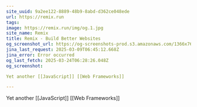 ```yaml
---
site_uuid: 9a2ee122-8889-48b9-8abd-d362ce048ede
url: https://remix.run
tags: 
image: https://remix.run/img/og.1.jpg
site_name: Remix
title: Remix - Build Better Websites
og_screenshot_url: https://og-screenshots-prod.s3.amazonaws.com/1366x768/80/false/058a1aad5ae3b17e9ac3071419239fe078d62e533a7c48380c204b444a53fe80.jpeg
jina_last_request: 2025-03-09T06:45:12.668Z
jina_error: Error occurred
og_last_fetch: 2025-03-24T06:28:26.048Z
og_screenshot: 

Yet another [[JavaScript]] [[Web Frameworks]]

---
```



Yet another [[JavaScript]] [[Web Frameworks]]
